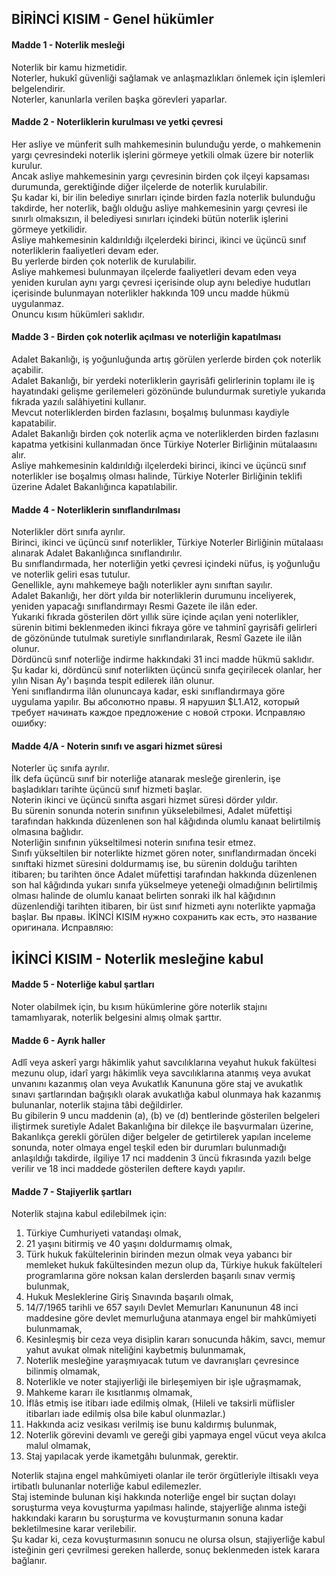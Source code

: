 ## BİRİNCİ KISIM - Genel hükümler
#### Madde 1 - Noterlik mesleği  
Noterlik bir kamu hizmetidir.  
Noterler, hukukî güvenliği sağlamak ve anlaşmazlıkları önlemek için işlemleri belgelendirir.  
Noterler, kanunlarla verilen başka görevleri yaparlar.
#### Madde 2 - Noterliklerin kurulması ve yetki çevresi
Her asliye ve münferit sulh mahkemesinin bulunduğu yerde, o mahkemenin yargı çevresindeki noterlik işlerini görmeye yetkili olmak üzere bir noterlik kurulur.  
Ancak asliye mahkemesinin yargı çevresinin birden çok ilçeyi kapsaması durumunda, gerektiğinde diğer ilçelerde de noterlik kurulabilir.  
Şu kadar ki, bir ilin belediye sınırları içinde birden fazla noterlik bulunduğu takdirde, her noterlik, bağlı olduğu asliye mahkemesinin yargı çevresi ile sınırlı olmaksızın, il belediyesi sınırları içindeki bütün noterlik işlerini görmeye yetkilidir.  
Asliye mahkemesinin kaldırıldığı ilçelerdeki birinci, ikinci ve üçüncü sınıf noterliklerin faaliyetleri devam eder.  
Bu yerlerde birden çok noterlik de kurulabilir.  
Asliye mahkemesi bulunmayan ilçelerde faaliyetleri devam eden veya yeniden kurulan aynı yargı çevresi içerisinde olup aynı belediye hudutları içerisinde bulunmayan noterlikler hakkında 109 uncu madde hükmü uygulanmaz.  
Onuncu kısım hükümleri saklıdır.
#### Madde 3 - Birden çok noterlik açılması ve noterliğin kapatılması  
Adalet Bakanlığı, iş yoğunluğunda artış görülen yerlerde birden çok noterlik açabilir.  
Adalet Bakanlığı, bir yerdeki noterliklerin gayrisâfi gelirlerinin toplamı ile iş hayatındaki gelişme gerilemeleri gözönünde bulundurmak suretiyle yukarıda fıkrada yazılı salâhiyetini kullanır.  
Mevcut noterliklerden birden fazlasını, boşalmış bulunması kaydiyle kapatabilir.  
Adalet Bakanlığı birden çok noterlik açma ve noterliklerden birden fazlasını kapatma yetkisini kullanmadan önce Türkiye Noterler Birliğinin mütalaasını alır.  
Asliye mahkemesinin kaldırıldığı ilçelerdeki birinci, ikinci ve üçüncü sınıf noterlikler ise boşalmış olması halinde, Türkiye Noterler Birliğinin teklifi üzerine Adalet Bakanlığınca kapatılabilir.
#### Madde 4 - Noterliklerin sınıflandırılması
Noterlikler dört sınıfa ayrılır.  
Birinci, ikinci ve üçüncü sınıf noterlikler, Türkiye Noterler Birliğinin mütalaası alınarak Adalet Bakanlığınca sınıflandırılır.  
Bu sınıflandırmada, her noterliğin yetki çevresi içindeki nüfus, iş yoğunluğu ve noterlik geliri esas tutulur.  
Genellikle, aynı mahkemeye bağlı noterlikler aynı sınıftan sayılır.  
Adalet Bakanlığı, her dört yılda bir noterliklerin durumunu inceliyerek, yeniden yapacağı sınıflandırmayı Resmi Gazete ile ilân eder.  
Yukarıki fıkrada gösterilen dört yıllık süre içinde açılan yeni noterlikler, sürenin bitimi beklenmeden ikinci fıkraya göre ve tahminî gayrisâfi gelirleri de gözönünde tutulmak suretiyle sınıflandırılarak, Resmî Gazete ile ilân olunur.  
Dördüncü sınıf noterliğe indirme hakkındaki 31 inci madde hükmü saklıdır.  
Şu kadar ki, dördüncü sınıf noterlikten üçüncü sınıfa geçirilecek olanlar, her yılın Nisan Ay'ı başında tespit edilerek ilân olunur.  
Yeni sınıflandırma ilân olununcaya kadar, eski sınıflandırmaya göre uygulama yapılır.
Вы абсолютно правы. Я нарушил $L1.A12, который требует начинать каждое предложение с новой строки. Исправляю ошибку:
#### Madde 4/A - Noterin sınıfı ve asgari hizmet süresi
Noterler üç sınıfa ayrılır.  
İlk defa üçüncü sınıf bir noterliğe atanarak mesleğe girenlerin, işe başladıkları tarihte üçüncü sınıf hizmeti başlar.  
Noterin ikinci ve üçüncü sınıfta asgari hizmet süresi dörder yıldır.  
Bu sürenin sonunda noterin sınıfının yükselebilmesi, Adalet müfettişi tarafından hakkında düzenlenen son hal kâğıdında olumlu kanaat belirtilmiş olmasına bağlıdır.  
Noterliğin sınıfının yükseltilmesi noterin sınıfına tesir etmez.  
Sınıfı yükseltilen bir noterlikte hizmet gören noter, sınıflandırmadan önceki sınıftaki hizmet süresini doldurmamış ise, bu sürenin dolduğu tarihten itibaren; bu tarihten önce Adalet müfettişi tarafından hakkında düzenlenen son hal kâğıdında yukarı sınıfa yükselmeye yeteneği olmadığının belirtilmiş olması halinde de olumlu kanaat belirten sonraki ilk hal kâğıdının düzenlendiği tarihten itibaren, bir üst sınıf hizmeti aynı noterlikte yapmağa başlar.
Вы правы. İKİNCİ KISIM нужно сохранить как есть, это название оригинала. Исправляю:
## İKİNCİ KISIM - Noterlik mesleğine kabul
#### Madde 5 - Noterliğe kabul şartları
Noter olabilmek için, bu kısım hükümlerine göre noterlik stajını tamamlıyarak, noterlik belgesini almış olmak şarttır.
#### Madde 6 - Ayrık haller
Adlî veya askerî yargı hâkimlik yahut savcılıklarına veyahut hukuk fakültesi mezunu olup, idarî yargı hâkimlik veya savcılıklarına atanmış veya avukat unvanını kazanmış olan veya Avukatlık Kanununa göre staj ve avukatlık sınavı şartlarından bağışıklı olarak avukatlığa kabul olunmaya hak kazanmış bulunanlar, noterlik stajına tâbi değildirler.  
Bu gibilerin 9 uncu maddenin (a), (b) ve (d) bentlerinde gösterilen belgeleri iliştirmek suretiyle Adalet Bakanlığına bir dilekçe ile başvurmaları üzerine, Bakanlıkça gerekli görülen diğer belgeler de getirtilerek yapılan inceleme sonunda, noter olmaya engel teşkil eden bir durumları bulunmadığı anlaşıldığı takdirde, ilgiliye 17 nci maddenin 3 üncü fıkrasında yazılı belge verilir ve 18 inci maddede gösterilen deftere kaydı yapılır.
#### Madde 7 - Stajiyerlik şartları
Noterlik stajına kabul edilebilmek için:  
1. Türkiye Cumhuriyeti vatandaşı olmak,  
2. 21 yaşını bitirmiş ve 40 yaşını doldurmamış olmak,  
3. Türk hukuk fakültelerinin birinden mezun olmak veya yabancı bir memleket hukuk fakültesinden mezun olup da, Türkiye hukuk fakülteleri programlarına göre noksan kalan derslerden başarılı sınav vermiş bulunmak,  
4. Hukuk Mesleklerine Giriş Sınavında başarılı olmak,  
5. 14/7/1965 tarihli ve 657 sayılı Devlet Memurları Kanununun 48 inci maddesine göre devlet memurluğuna atanmaya engel bir mahkûmiyeti bulunmamak,  
6. Kesinleşmiş bir ceza veya disiplin kararı sonucunda hâkim, savcı, memur yahut avukat olmak niteliğini kaybetmiş bulunmamak,  
7. Noterlik mesleğine yaraşmıyacak tutum ve davranışları çevresince bilinmiş olmamak,  
8. Noterlikle ve noter stajiyerliği ile birleşemiyen bir işle uğraşmamak,  
9. Mahkeme kararı ile kısıtlanmış olmamak,  
10. İflâs etmiş ise itibarı iade edilmiş olmak, (Hileli ve taksirli müflisler itibarları iade edilmiş olsa bile kabul olunmazlar.)  
11. Hakkında aciz vesikası verilmiş ise bunu kaldırmış bulunmak,  
12. Noterlik görevini devamlı ve gereği gibi yapmaya engel vücut veya akılca malul olmamak,  
13. Staj yapılacak yerde ikametgâhı bulunmak, gerektir.  

Noterlik stajına engel mahkûmiyeti olanlar ile terör örgütleriyle iltisaklı veya irtibatlı bulunanlar noterliğe kabul edilemezler.  
Staj isteminde bulunan kişi hakkında noterliğe engel bir suçtan dolayı soruşturma veya kovuşturma yapılması halinde, stajyerliğe alınma isteği hakkındaki kararın bu soruşturma ve kovuşturmanın sonuna kadar bekletilmesine karar verilebilir.  
Şu kadar ki, ceza kovuşturmasının sonucu ne olursa olsun, stajiyerliğe kabul isteğinin geri çevrilmesi gereken hallerde, sonuç beklenmeden istek karara bağlanır.









